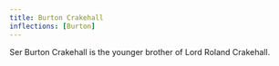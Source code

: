 ```yaml
---
title: Burton Crakehall
inflections: [Burton]
---
```


Ser Burton Crakehall is the younger brother of Lord Roland Crakehall.


